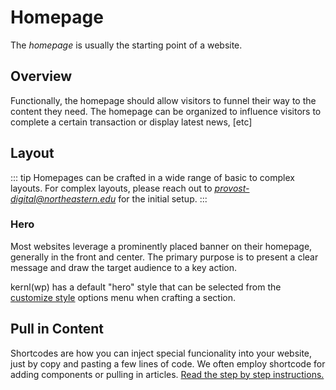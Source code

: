 # Homepage

The _homepage_ is usually the starting point of a website.

## Overview
Functionally, the homepage should allow visitors to funnel their way to the content they need. The homepage can be organized to influence visitors to complete a certain transaction or display latest news, [etc]


## Layout

::: tip
Homepages can be crafted in a wide range of basic to complex layouts. For complex layouts, please reach out to [*provost-digital@northeastern.edu*](mailto:provost-digital@northeastern.edu) for the initial setup.
:::

### Hero
Most websites leverage a prominently placed banner on their homepage, generally in the front and center. The primary purpose is to present a clear message and draw the target audience to a key action.

kernl(wp) has a default "hero" style that can be selected from the [customize style](/wp/layouts/customize.html#customize-styles) options menu when crafting a section.

## Pull in Content
Shortcodes are how you can  inject special funcionality into your website, just by copy and pasting a few lines of code. We often employ shortcode for adding components or pulling in articles. [Read the step by step instructions.](/wp/features/shortcodes.html#posts-shortcode)

<ImageStage title="Admin View" filename="shortcode.png" caption="This snippet will pull 4 posts to the homepage" />
<ImageStage title="Live View" filename="homepage-live.jpg" caption="" />
